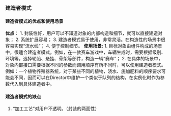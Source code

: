 ### 建造者模式
#### 建造者模式的优点和使用场景
**优点**：
    1. 封装性好，用户可以不知道对象的内部构造和细节，就可以直接建造对象；
    2. 系统扩展容易；
    3. 建造者模式易于使用，非常灵活。在构造性的场景中很容易实现“流水线”；
    4. 便于控制细节。
**使用场景:**
    1. 目标对象由组件构成的场景中，很适合建造者模式。例如，在一款赛车游戏中，车辆生成时，需要根据级别、环境等，选择轮胎、悬挂、骨架等部件，构造一辆“赛车”；
    2. 在具体的场景中，对象内部接口需要根据不同的参数而调用顺序有所不同时，可以使用建造者模式。例如：一个植物养殖器系统，对于某些不同的植物，浇水、施加肥料的顺序要求可能会不同，因而可以在Director中维护一个类似于队列的结构，在实例化时作为参数代入到具体建造者中。

#### 建造者模式的缺点
1. “加工工艺”对用户不透明。（封装的两面性）
